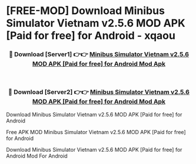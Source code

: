 # [FREE-MOD] Download Minibus Simulator Vietnam v2.5.6 MOD APK [Paid for free] for Android - xqaou


<div align="center">
<h3>🔴 Download [Server1] 👉👉 <a href="https://apk-comot.site?title=Minibus_Simulator_Vietnam_v2.5.6_MOD_APK_[Paid_for_free]_for_Android">Minibus Simulator Vietnam v2.5.6 MOD APK [Paid for free] for Android Mod Apk</a></h3><br>

<h3>🔴 Download [Server2] 👉👉 <a href="https://apk-comot.site?title=Minibus_Simulator_Vietnam_v2.5.6_MOD_APK_[Paid_for_free]_for_Android">Minibus Simulator Vietnam v2.5.6 MOD APK [Paid for free] for Android Mod Apk</a></h3>
</div>



Download Minibus Simulator Vietnam v2.5.6 MOD APK [Paid for free] for Android 

Free APK MOD Minibus Simulator Vietnam v2.5.6 MOD APK [Paid for free] for Android 

Download Minibus Simulator Vietnam v2.5.6 MOD APK [Paid for free] for Android Mod For Android
